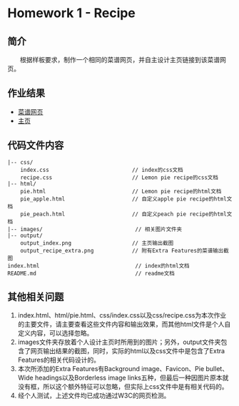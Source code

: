 # Homework 1 - Recipe

## 简介

　　根据样板要求，制作一个相同的菜谱网页，并自主设计主页链接到该菜谱网页。

## 作业结果

- [菜谱网页](https://reganfan.github.io/LearningWeb2.0/docs/Homework-1-Recipe/html/pie.html)
- [主页](https://reganfan.github.io/LearningWeb2.0/docs/Homework-1-Recipe/index.html)

## 代码文件内容

```
|-- css/
	index.css                          // index的css文档
	recipe.css                         // Lemon pie recipe的css文档
|-- html/
	pie.html                           // Lemon pie recipe的html文档
	pie_apple.html                     // 自定义apple pie recipe的html文档
	pie_peach.html                     // 自定义peach pie recipe的html文档
|-- images/                             // 相关图片文件夹 
|-- output/
	output_index.png                   // 主页输出截图
	output_recipe_extra.png            // 附有Extra Features的菜谱输出截图
index.html                              // index的html文档
README.md                               // readme文档
```

## 其他相关问题

1. index.html、html/pie.html、css/index.css以及css/recipe.css为本次作业的主要文件，请主要查看这些文件内容和输出效果，而其他html文件是个人自定义内容，可以选择忽略。
2. images文件夹存放着个人设计主页时所用到的图片；另外，output文件夹包含了网页输出结果的截图，同时，实际的html以及css文件中是包含了Extra Features的相关代码设计的。
3. 本次所添加的Extra Features有Background image、Favicon、Pie bullet、Wide headings以及Borderless image links五种，但最后一种因图片原本就没有框，所以这个额外特征可以忽略，但实际上css文件中是有相关代码的。
4. 经个人测试，上述文件均已成功通过W3C的网页检测。